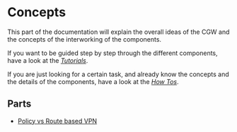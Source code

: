 # Concepts

This part of the documentation will explain the overall ideas of the CGW and the concepts of the
interworking of the components.

If you want to be guided step by step through the different components, have a look at the *[Tutorials](../tutorials/index.md)*.

If you are just looking for a certain task, and already know the concepts and the details of the components, have a look at the *[How Tos](../how-tos/index.md)*.

## Parts

* [Policy vs Route based VPN](./policy_route_based_vpn.md)
